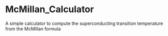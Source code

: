 # McMillan_Calculator
A simple calculator to compute the superconducting transition temperature from the McMillan formula
